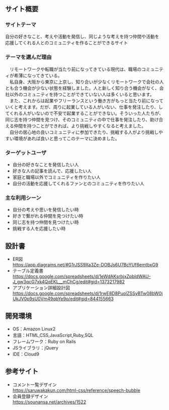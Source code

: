 # <Leniect>

## サイト概要

### サイトテーマ
自分の好きなこと、考えや活動を発信し、同じような考えを持つ仲間や活動を<br>
応援してくれる人とのコミュニティを作ることができるサイト

### テーマを選んだ理由
&emsp;リモートワークや転職が当たり前になってきている現代は、職場のコミュニティが希薄になってきている。<br>
&emsp;私自身、大阪から東京に上京し、知り合いが少なくリモートワークで会社の人とも合う機会が少ない状態を経験しました。人と新しく知り合う機会がなく、会社以外のコミュニティを持つことができていない人は多くいると思います。<br>
&emsp;また、これからは起業やフリーランスという働き方がもっと当たり前になっていくと考えます。だが、周りに起業している人がいない、仕事を発注したり、してくれる人がいないので不安で起業することができない。そういった人たちが、同じ志を持つ仲間を見つけ、そのコミュニティの中で仕事を発注したり、助け合える仲間を持つことができれば、より挑戦しやすくなると考えました。<br>
&emsp;自分の居心地の良いコミュニティに参加できたり、挑戦する人がより挑戦しやすい環境があれば良いと思ってこのテーマに決めました。


### ターゲットユーザ
- 自分の好きなことを発信したい人
- 好きな人の記事を読んで、応援したい人
- 家庭と職場以外でコミュニティを作りたい人
- 自分の活動を応援してくれるファンとのコミュニティを作りたい人


### 主な利用シーン
- 自分の考えや思いを発信したい時
- 好きで繋がれる仲間を見つけたい時
- 同じ志を持つ仲間を見つけたい時
- 挑戦する人を応援したい時

## 設計書
- ER図 <br>
  https://app.diagrams.net/#G1rJSS9Xa3Ze-DOBJs6U7BcYUf6emtbxG9 <br>
- テーブル定義書 <br>
  https://docs.google.com/spreadsheets/d/1eWdAKsrbjxZpbldWAU-J_gw3qcG7xk4QqEKL__mChCg/edit#gid=1373217982 <br>
- アプリケーション詳細設計図 <br>
  https://docs.google.com/spreadsheets/d/1rwE8D8PuolZSSyBTw08bW0jUkJV0p9sU0Vm49qbYe9o/edit#gid=844155663 <br>

## 開発環境
- OS：Amazon Linux2
- 言語：HTML,CSS,JavaScript,Ruby,SQL
- フレームワーク：Ruby on Rails
- JSライブラリ：jQuery
- IDE：Cloud9

## 参考サイト
- コメント一覧デザイン <br>
  https://saruwakakun.com/html-css/reference/speech-bubble <br>
- 会員登録デザイン <br>
  https://sounansa.net/archives/1522 <br>

